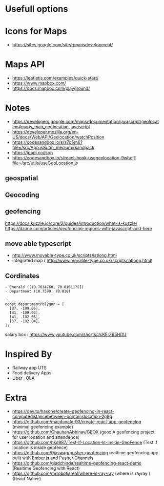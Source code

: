 # Usefull options

# Icons for Maps

- https://sites.google.com/site/gmapsdevelopment/

# Maps API

- https://leafletjs.com/examples/quick-start/
- https://www.mapbox.com/
- https://docs.mapbox.com/playground/

# Notes

- https://developers.google.com/maps/documentation/javascript/geolocation#maps_map_geolocation-javascript
- https://developer.mozilla.org/en-US/docs/Web/API/Geolocation/watchPosition
- https://codesandbox.io/s/z7c5m6?file=/src/App.js&utm_medium=sandpack
- https://ipapi.co/json
- https://codesandbox.io/s/react-hook-usegeolocation-9whdj?file=/src/utils/useGeoLocation.js

## geospatial

## Geocoding

## geofencing

https://docs.kuzzle.io/core/2/guides/introduction/what-is-kuzzle/
https://dzone.com/articles/geofencing-regions-with-javascript-and-here

## move able typescript

- http://www.movable-type.co.uk/scripts/latlong.html
- integrated map ( http://www.movable-type.co.uk/scripts/latlong.html)

## Cordinates

```
- Emerald ([10.7634768, 78.8161175])
- Department (10.7599, 78.818)

-
const departmentPolygon = [
  [37, -109.05],
  [41, -109.03],
  [41, -102.05],
  [37, -102.04],
];

```

salary box : https://www.youtube.com/shorts/JcKErZ95HDU

# Inspired By

- Railway app UTS
- Food delivery Apps
- Uber , OLA

# Extra

- https://dev.to/hasone/create-geofencing-in-react-computedistancebetween-containslocation-2g8g
- https://github.com/macdonaldr93/create-react-app-geofencing (minimal geofencing example)
- https://github.com/ChauhanAbhinav/GEOX (geox A geofencing project for user location and attendence)
- https://github.com/hkd987/Test-If-Location-Is-Inside-GeoFence (Test if location is inside geofence)
- https://github.com/9jaswag/pusher-geofencing realtime geofencing app built with Ember.js and Pusher Channels
- https://github.com/gladchinda/realtime-geofencing-react-demo (Realtime Geofencing with React)
- https://github.com/mrrobotisreal/where-is-ray-ray (where is rayray ) (React Native)
